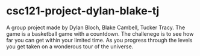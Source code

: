 # csc121-project-dylan-blake-tj
A group project made by Dylan Bloch, Blake Cambell, Tucker Tracy. 
The game is a basketball game with a countdown. The challenege is to see how far you can get within your limited time.
As you progress through the levels you get taken on a wonderous tour of the universe.
